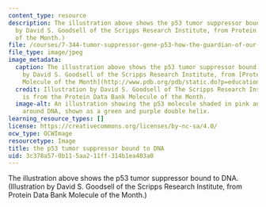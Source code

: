 ```yaml
---
content_type: resource
description: The illustration above shows the p53 tumor suppressor bound to DNA. (Illustration
  by David S. Goodsell of the Scripps Research Institute, from Protein Data Bank Molecule
  of the Month.)
file: /courses/7-344-tumor-suppressor-gene-p53-how-the-guardian-of-our-genome-prevents-cancer-fall-2010/3c378a570b115aa211ff314b1ea403a0_7-344f10.jpg
file_type: image/jpeg
image_metadata:
  caption: The illustration above shows the p53 tumor suppressor bound to DNA. (Illustration
    by David S. Goodsell of the Scripps Research Institute, from [Protein Data Bank
    Molecule of the Month](http://www.pdb.org/pdb/static.do?p=education_discussion/molecule_of_the_month/pdb31_1.html).)
  credit: Illustration by David S. Goodsell of The Scripps Research Institute. Image
    is from the Protein Data Bank Molecule of the Month.
  image-alt: An illustration showing the p53 molecule shaded in pink and yellow, wrapped
    around DNA, shown as a green and purple double helix.
learning_resource_types: []
license: https://creativecommons.org/licenses/by-nc-sa/4.0/
ocw_type: OCWImage
resourcetype: Image
title: the p53 tumor suppressor bound to DNA
uid: 3c378a57-0b11-5aa2-11ff-314b1ea403a0
---
```

The illustration above shows the p53 tumor suppressor bound to DNA. (Illustration by David S. Goodsell of the Scripps Research Institute, from Protein Data Bank Molecule of the Month.)